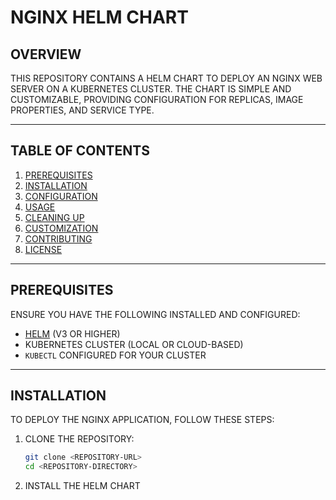 # NGINX HELM CHART

## OVERVIEW
THIS REPOSITORY CONTAINS A HELM CHART TO DEPLOY AN NGINX WEB SERVER ON A KUBERNETES CLUSTER. THE CHART IS SIMPLE AND CUSTOMIZABLE, PROVIDING CONFIGURATION FOR REPLICAS, IMAGE PROPERTIES, AND SERVICE TYPE.

---

## TABLE OF CONTENTS
1. [PREREQUISITES](#prerequisites)
2. [INSTALLATION](#installation)
3. [CONFIGURATION](#configuration)
4. [USAGE](#usage)
5. [CLEANING UP](#cleaning-up)
6. [CUSTOMIZATION](#customization)
7. [CONTRIBUTING](#contributing)
8. [LICENSE](#license)

---

## PREREQUISITES
ENSURE YOU HAVE THE FOLLOWING INSTALLED AND CONFIGURED:

- [HELM](https://helm.sh/) (V3 OR HIGHER)
- KUBERNETES CLUSTER (LOCAL OR CLOUD-BASED)
- `KUBECTL` CONFIGURED FOR YOUR CLUSTER

---

## INSTALLATION
TO DEPLOY THE NGINX APPLICATION, FOLLOW THESE STEPS:

1. CLONE THE REPOSITORY:
   ```bash
   git clone <REPOSITORY-URL>
   cd <REPOSITORY-DIRECTORY>
2. INSTALL THE HELM CHART
